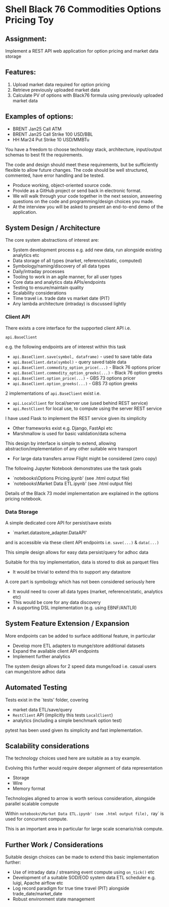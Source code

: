 # Shell Black 76 Commodities Options Pricing Toy

## Assignment:
Implement a REST API web application for option pricing and market data storage

## Features:
1. Upload market data required for option pricing
2. Retrieve previously uploaded market data
3. Calculate PV of options with Black76 formula using previously uploaded market data

## Examples of options:
- BRENT Jan25 Call ATM
- BRENT Jan25 Call Strike 100 USD/BBL
- HH Mar24 Put Strike 10 USD/MMBTu

You have a freedom to choose technology stack, architecture, input/output schemas to best fit the requirements.

The code and design should meet these requirements, but be sufficiently flexible to allow future changes. The code should be well structured, commented, have error handling and be tested.
- Produce working, object-oriented source code.
- Provide as a GitHub project or send back in electronic format.
- We will walk through your code together in the next session, answering questions on the code and programming/design choices you made.
- At the interview you will be asked to present an end-to-end demo of the application.

## System Design / Architecture

The core system abstractions of interest are:
- System development process e.g. add new data, run alongside existing analytics etc
- Data storage of all types (market, reference/static, computed)
- Symbology/naming/discovery of all data types
- Daily/intraday processes
- Tooling to work in an agile manner, for all user types
- Core data and analytics data APIs/endpoints
- Testing to ensure/maintain quality
- Scalability considerations
- Time travel i.e. trade date vs market date (PIT)
- Any lambda architecture (intraday) is discussed lightly

### Client API

There exists a core interface for the supported client API i.e.

`api.BaseClient`

e.g. the following endpoints are of interest within this task
- `api.BaseClient.save(symbol, dataframe)` - used to save table data
- `api.BaseClient.data(symbol)` - query saved table data
- `api.BaseClient.commodity_option_price(...)` - Black 76 options pricer
- `api.BaseClient.commodity_option_greeks(...)` - Black 76 option greeks
- `api.BaseClient.option_price(...)` - GBS 73 options pricer
- `api.BaseClient.option_greeks(...)` - GBS 73 option greeks

2 implementations of `api.BaseClient` exist i.e.
- `api.LocalClient` for local/server use (used behind REST service)
- `api.RestClient` for local use, to compute using the server REST service

I have used Flask to implement the REST service given its simplicity
- Other frameworks exist e.g. Django, FastApi etc
- Marshmallow is used for basic validation/data schema

This design by interface is simple to extend, allowing abstraction/implementation of any other suitable wire transport
- For large data transfers arrow Flight might be considered (zero copy)

The following Jupyter Notebook demonstrates use the task goals
- `notebooks\Options Pricing.ipynb' (see .html output file)
- `notebooks\Market Data ETL.ipynb' (see .html output file)

Details of the Black 73 model implementation are explained in the options pricing notebook.

### Data Storage

A simple dedicated core API for persist/save exists
- `market.datastore_adapter.DataAPI'

and is accessible via these client API endpoints i.e. `save(...)` & `data(...)`

This simple design allows for easy data persist/query for adhoc data

Suitable for this toy implementation, data is stored to disk as parquet files
- It would be trivial to extend this to support any datastore 

A core part is symbology which has not been considered seriously here
- It would need to cover all data types (market, reference/static, analytics etc)
- This would be core for any data discovery
- A supporting DSL implementation (e.g. using EBNF/ANTLR)

## System Feature Extension / Expansion

More endpoints can be added to surface additional feature, in particular
- Develop more ETL adapters to munge/store additional datasets
- Expand the available client API endpoints
- Implement further analytics

The system design allows for 2 speed data munge/load i.e. casual users can munge/store adhoc data

## Automated Testing

Tests exist in the `tests' folder, covering
- market data ETL/save/query
- `RestClient` API (implicitly this tests `LocalClient`)
- analytics (including a simple benchmark option test)

pytest has been used given its simplicity and fast implementation.

## Scalability considerations

The technology choices used here are suitable as a toy example.

Evolving this further would require deeper alignment of data representation
- Storage
- Wire
- Memory format

Technologies aligned to arrow is worth serious consideration, alongside parallel scalable compute

Within `notebooks\Market Data ETL.ipynb' (see .html output file), `ray` is used for concurrent compute.

This is an important area in particular for large scale scenario/risk compute.

## Further Work / Considerations

Suitable design choices can be made to extend this basic implementation further:
- Use of intraday data / streaming event compute using `on_tick()` etc
- Development of a suitable SOD/EOD system data ETL scheduler e.g. luigi, Apache airflow etc
- Log record paradigm for true time travel (PIT) alongside trade_date/market_date
- Robust environment state management